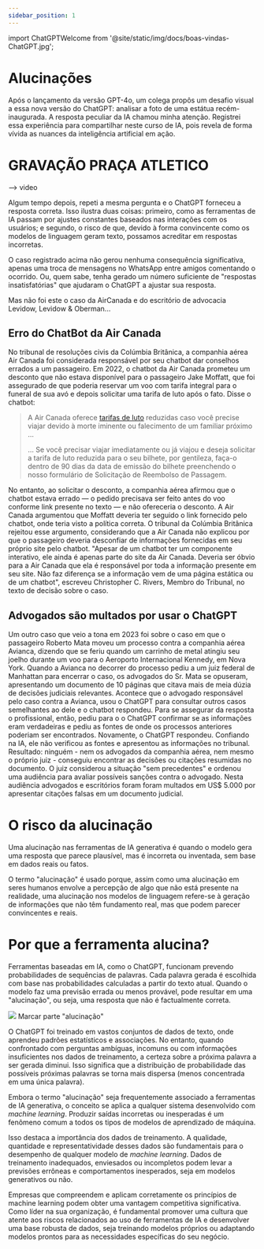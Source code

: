 ```yaml
---
sidebar_position: 1
---
```

import ChatGPTWelcome from '@site/static/img/docs/boas-vindas-ChatGPT.jpg';

# Alucinações
Após o lançamento da versão GPT-4o, um colega propôs um desafio visual a essa nova versão do ChatGPT: analisar a foto de uma estátua recém-inaugurada. A resposta peculiar da IA chamou minha atenção. Registrei essa experiência para compartilhar neste curso de IA, pois revela de forma vívida as nuances da inteligência artificial em ação.

# GRAVAÇÃO PRAÇA ATLETICO
--> video 

Algum tempo depois, repeti a mesma pergunta e o ChatGPT forneceu a resposta correta. Isso ilustra duas coisas: primeiro, como as ferramentas de IA passam por ajustes constantes baseados nas interações com os usuários; e segundo, o risco de que, devido à forma convincente como os modelos de linguagem geram texto, possamos acreditar em respostas incorretas.

O caso registrado acima não gerou nenhuma consequência significativa, apenas uma troca de mensagens no WhatsApp entre amigos comentando o ocorrido. Ou, quem sabe, tenha gerado um número suficiente de "respostas insatisfatórias" que ajudaram o ChatGPT a ajustar sua resposta.

Mas não foi este o caso da AirCanada e do escritório de advocacia Levidow, Levidow & Oberman...

## Erro do ChatBot da Air Canada
No tribunal de resoluções civis da Colúmbia Britânica, a companhia aérea Air Canada foi considerada responsável por seu chatbot dar conselhos errados a um passageiro. Em 2022, o chatbot da Air Canada prometeu um desconto que não estava disponível para o passageiro Jake Moffatt, que foi assegurado de que poderia reservar um voo com tarifa integral para o funeral de sua avó e depois solicitar uma tarifa de luto após o fato. 
Disse o chatbot: 

>A Air Canada oferece [tarifas de luto](https://www.aircanada.com/ca/en/aco/home/plan/special-assistance/bereavement-fares.html) reduzidas caso você precise viajar devido à morte iminente ou falecimento de um familiar próximo ...
>
>... Se você precisar viajar imediatamente ou já viajou e deseja solicitar a tarifa de luto reduzida para o seu bilhete, por gentileza, faça-o dentro de 90 dias da data de emissão do bilhete preenchendo o nosso formulário de Solicitação de Reembolso de Passagem.

No entanto, ao solicitar o desconto, a companhia aérea afirmou que o chatbot estava errado — o pedido precisava ser feito antes do voo conforme link presente no texto — e não ofereceria o desconto. A Air Canada argumentou que Moffatt deveria ter seguido o link fornecido pelo chatbot, onde teria visto a política correta. O tribunal da Colúmbia Britânica rejeitou esse argumento, considerando que a Air Canada não explicou por que o passageiro deveria desconfiar de informações fornecidas em seu próprio site pelo chatbot. "Apesar de um chatbot ter um componente interativo, ele ainda é apenas parte do site da Air Canada.  Deveria ser óbvio para a Air Canada que ela é responsável por toda a informação presente em seu site. Não faz diferença se a informação vem de uma página estática ou de um chatbot", escreveu Christopher C. Rivers, Membro do Tribunal, no texto de decisão sobre o caso. 

## Advogados são multados por usar o ChatGPT
Um outro caso que veio a tona em 2023 foi sobre o caso em que o passageiro Roberto Mata moveu um processo contra a companhia aérea Avianca, dizendo que se feriu quando um carrinho de metal atingiu seu joelho durante um voo para o Aeroporto Internacional Kennedy, em Nova York.
Quando a Avianca no decorrer do processo pediu a um juiz federal de Manhattan para encerrar o caso, os advogados do Sr. Mata se opuseram, apresentando um documento de 10 páginas que citava mais de meia dúzia de decisões judiciais relevantes.
Acontece que o advogado responsável pelo caso contra a Avianca, usou o ChatGPT para consultar outros casos semelhantes ao dele e o chatbot respondeu. Para se assegurar da resposta o profissional, então, pediu para o o ChatGPT confirmar se as informações eram verdadeiras e pediu as fontes de onde os processos anteriores poderiam ser encontrados. Novamente, o ChatGPT respondeu. Confiando na IA, ele não verificou as fontes e apresentou as informações no tribunal.
Resultado: ninguém - nem os advogados da companhia aérea, nem mesmo o próprio juiz - conseguiu encontrar as decisões ou citações resumidas no documento. O juiz considerou a situação "sem precedentes" e ordenou uma audiência para avaliar possíveis sanções contra o advogado. Nesta audiência advogados e escritórios foram foram multados em US$ 5.000 por apresentar citações falsas em um documento judicial.

# O risco da alucinação
Uma alucinação nas ferramentas de IA generativa é quando o modelo gera uma resposta que parece plausível, mas é incorreta ou inventada, sem base em dados reais ou fatos.

O termo "alucinação" é usado porque, assim como uma alucinação em seres humanos envolve a percepção de algo que não está presente na realidade, uma alucinação nos modelos de linguagem refere-se à geração de informações que não têm fundamento real, mas que podem parecer convincentes e reais.

# Por que a ferramenta alucina?
Ferramentas baseadas em IA, como o ChatGPT, funcionam prevendo probabilidades de sequências de palavras. Cada palavra gerada é escolhida com base nas probabilidades calculadas a partir do texto atual. Quando o modelo faz uma previsão errada ou menos provável, pode resultar em uma "alucinação", ou seja, uma resposta que não é factualmente correta.


<img src={ChatGPTWelcome} class='img-limit' />
Marcar parte "alucinação"


O ChatGPT foi treinado em vastos conjuntos de dados de texto, onde aprendeu padrões estatísticos e associações. No entanto, quando confrontado com perguntas ambíguas, incomuns ou com informações insuficientes nos dados de treinamento, a certeza sobre a próxima palavra a ser gerada diminui. Isso significa que a distribuição de probabilidade das possíveis próximas palavras se torna mais dispersa (menos concentrada em uma única palavra).

Embora o termo "alucinação" seja frequentemente associado a ferramentas de IA generativa, o conceito se aplica a qualquer sistema desenvolvido com *machine learning*. Produzir saídas incorretas ou inesperadas é um fenômeno comum a todos os tipos de modelos de aprendizado de máquina.

Isso destaca a importância dos dados de treinamento. A qualidade, quantidade e representatividade desses dados são fundamentais para o desempenho de qualquer modelo de *machine learning*. Dados de treinamento inadequados, enviesados ou incompletos podem levar a previsões errôneas e comportamentos inesperados, seja em modelos generativos ou não.

Empresas que compreendem e aplicam corretamente os princípios de machine learning podem obter uma vantagem competitiva significativa. Como líder na sua organização, é fundamental promover uma cultura que atente aos riscos relacionados ao uso de ferramentas de IA e desenvolver uma base robusta de dados, seja treinando modelos próprios ou adaptando modelos prontos para as necessidades específicas do seu negócio.